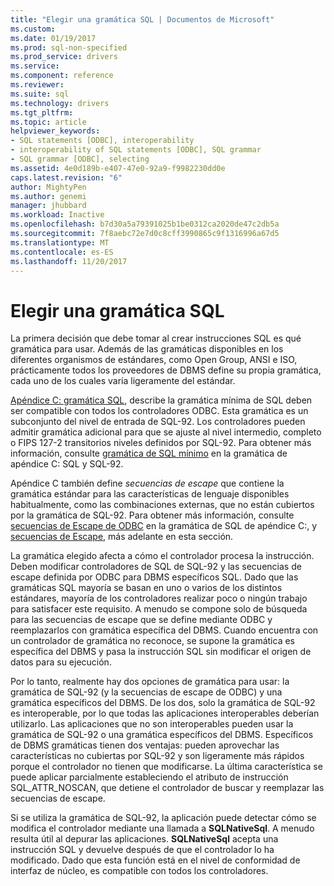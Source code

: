 ```yaml
---
title: "Elegir una gramática SQL | Documentos de Microsoft"
ms.custom: 
ms.date: 01/19/2017
ms.prod: sql-non-specified
ms.prod_service: drivers
ms.service: 
ms.component: reference
ms.reviewer: 
ms.suite: sql
ms.technology: drivers
ms.tgt_pltfrm: 
ms.topic: article
helpviewer_keywords:
- SQL statements [ODBC], interoperability
- interoperability of SQL statements [ODBC], SQL grammar
- SQL grammar [ODBC], selecting
ms.assetid: 4e0d189b-e407-47e0-92a9-f9982230dd0e
caps.latest.revision: "6"
author: MightyPen
ms.author: genemi
manager: jhubbard
ms.workload: Inactive
ms.openlocfilehash: b7d30a5a79391025b1be0312ca2020de47c2db5a
ms.sourcegitcommit: 7f8aebc72e7d0c8cff3990865c9f1316996a67d5
ms.translationtype: MT
ms.contentlocale: es-ES
ms.lasthandoff: 11/20/2017
---
```

# <a name="choosing-an-sql-grammar"></a>Elegir una gramática SQL
La primera decisión que debe tomar al crear instrucciones SQL es qué gramática para usar. Además de las gramáticas disponibles en los diferentes organismos de estándares, como Open Group, ANSI e ISO, prácticamente todos los proveedores de DBMS define su propia gramática, cada uno de los cuales varía ligeramente del estándar.  
  
 [Apéndice C: gramática SQL](../../../odbc/reference/appendixes/appendix-c-sql-grammar.md), describe la gramática mínima de SQL deben ser compatible con todos los controladores ODBC. Esta gramática es un subconjunto del nivel de entrada de SQL-92. Los controladores pueden admitir gramática adicional para que se ajuste al nivel intermedio, completo o FIPS 127-2 transitorios niveles definidos por SQL-92. Para obtener más información, consulte [gramática de SQL mínimo](../../../odbc/reference/appendixes/sql-minimum-grammar.md) en la gramática de apéndice C: SQL y SQL-92.  
  
 Apéndice C también define *secuencias de escape* que contiene la gramática estándar para las características de lenguaje disponibles habitualmente, como las combinaciones externas, que no están cubiertos por la gramática de SQL-92. Para obtener más información, consulte [secuencias de Escape de ODBC](../../../odbc/reference/appendixes/odbc-escape-sequences.md) en la gramática de SQL de apéndice C:, y [secuencias de Escape](../../../odbc/reference/develop-app/escape-sequences.md), más adelante en esta sección.  
  
 La gramática elegido afecta a cómo el controlador procesa la instrucción. Deben modificar controladores de SQL de SQL-92 y las secuencias de escape definida por ODBC para DBMS específicos SQL. Dado que las gramáticas SQL mayoría se basan en uno o varios de los distintos estándares, mayoría de los controladores realizar poco o ningún trabajo para satisfacer este requisito. A menudo se compone solo de búsqueda para las secuencias de escape que se define mediante ODBC y reemplazarlos con gramática específica del DBMS. Cuando encuentra con un controlador de gramática no reconoce, se supone la gramática es específica del DBMS y pasa la instrucción SQL sin modificar el origen de datos para su ejecución.  
  
 Por lo tanto, realmente hay dos opciones de gramática para usar: la gramática de SQL-92 (y la secuencias de escape de ODBC) y una gramática específicos del DBMS. De los dos, solo la gramática de SQL-92 es interoperable, por lo que todas las aplicaciones interoperables deberían utilizarlo. Las aplicaciones que no son interoperables pueden usar la gramática de SQL-92 o una gramática específicos del DBMS. Específicos de DBMS gramáticas tienen dos ventajas: pueden aprovechar las características no cubiertas por SQL-92 y son ligeramente más rápidos porque el controlador no tienen que modificarse. La última característica se puede aplicar parcialmente estableciendo el atributo de instrucción SQL_ATTR_NOSCAN, que detiene el controlador de buscar y reemplazar las secuencias de escape.  
  
 Si se utiliza la gramática de SQL-92, la aplicación puede detectar cómo se modifica el controlador mediante una llamada a **SQLNativeSql**. A menudo resulta útil al depurar las aplicaciones. **SQLNativeSql** acepta una instrucción SQL y devuelve después de que el controlador lo ha modificado. Dado que esta función está en el nivel de conformidad de interfaz de núcleo, es compatible con todos los controladores.
